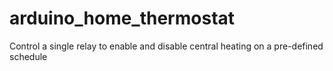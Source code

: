 arduino_home_thermostat
=======================

Control a single relay to enable and disable central heating on a pre-defined schedule
